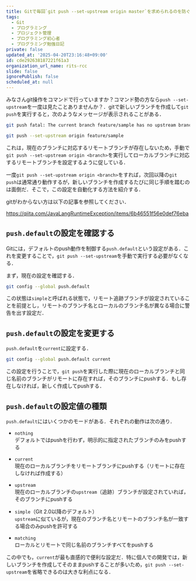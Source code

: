 ```yaml
---
title: Gitで毎回`git push --set-upstream origin master`を求められるのを防ぐ方法
tags:
  - Git
  - プログラミング
  - プロジェクト管理
  - プログラミング初心者
  - プログラミング勉強日記
private: false
updated_at: '2025-04-20T23:16:48+09:00'
id: cde292638187221f61a3
organization_url_name: rits-rcc
slide: false
ignorePublish: false
scheduled_at: null
---
```

みなさんgit操作をコマンドで行っていますか？コマンド勢の方なら`push --set-upstream`を一度は見たことありませんか？．gitで新しいブランチを作成して`git push`を実行すると，次のようなメッセージが表示されることがある．

```bash
git push fatal: The current branch feature/sample has no upstream branch. To push the current branch and set the remote as upstream, use

git push --set-upstream origin feature/sample
```
これは，現在のブランチに対応するリモートブランチが存在しないため，手動で`git push --set-upstream origin <branch>`を実行してローカルブランチに対応するリモートブランチを設定するように促している．

一度`git push --set-upstream origin <branch>`をすれば，次回以降の`git push`は通常通り動作するが，新しいブランチを作成するたびに同じ手順を踏むのは面倒だ．そこで，この設定を自動化する方法を紹介する．

gitがわからない方は以下の記事を参照してください．

https://qiita.com/JavaLangRuntimeException/items/6b46551f56e0def76eba

## `push.default`の設定を確認する

Gitには，デフォルトのpush動作を制御する`push.default`という設定がある．これを変更することで，`git push --set-upstream`を手動で実行する必要がなくなる．

まず，現在の設定を確認する．
```bash
git config --global push.default
```
この状態は`simple`と呼ばれる状態で，リモート追跡ブランチが設定されていることを前提とし，リモートのブランチ名とローカルのブランチ名が異なる場合に警告を出す設定だ．

## `push.default`の設定を変更する
`push.default`を`current`に設定する．

```bash
git config --global push.default current
```

この設定を行うことで，`git push`を実行した際に現在のローカルブランチと同じ名前のブランチがリモートに存在すれば，そのブランチにpushする．もし存在しなければ，新しく作成してpushする．

## `push.default`の設定値の種類

`push.default`にはいくつかのモードがある．それぞれの動作は次の通り．

- `nothing`  
  デフォルトではpushを行わず，明示的に指定されたブランチのみをpushする

- `current`  
  現在のローカルブランチをリモートブランチにpushする（リモートに存在しなければ作成する）

- `upstream`  
  現在のローカルブランチの`upstream`（追跡）ブランチが設定されていれば，そのブランチにpushする

- `simple`（Git 2.0以降のデフォルト）  
  `upstream`に似ているが，現在のブランチ名とリモートのブランチ名が一致する場合のみpushを許可する

- `matching`  
  ローカルとリモートで同じ名前のブランチすべてをpushする

この中でも，`current`が最も直感的で便利な設定だ．特に個人での開発では，新しいブランチを作成してそのままpushすることが多いため，`git push --set-upstream`を省略できるのは大きな利点になる．
